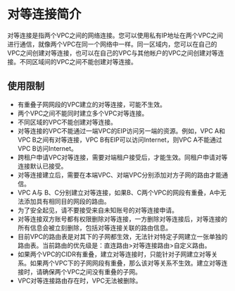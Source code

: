 # 对等连接简介<a name="zh-cn_topic_0046655036"></a>

对等连接是指两个VPC之间的网络连接。您可以使用私有IP地址在两个VPC之间进行通信，就像两个VPC在同一个网络中一样。同一区域内，您可以在自己的VPC之间创建对等连接，也可以在自己的VPC与其他帐户的VPC之间创建对等连接。不同区域间的VPC之间不能创建对等连接。

## 使用限制<a name="section1615221293118"></a>

-   有重叠子网网段的VPC建立的对等连接，可能不生效。
-   两个VPC之间不能同时建立多个VPC对等连接。
-   不同区域的VPC不能创建对等连接。
-   对等连接的VPC不能通过一端VPC的EIP访问另一端的资源。例如，VPC A和VPC B之间有对等连接，VPC B有EIP可以访问Internet，则VPC A不能通过VPC B访问Internet。
-   跨租户申请VPC对等连接，需要对端租户接受后，才能生效。同租户申请对等连接默认已接受。
-   对等连接建立后，需要在本端VPC、对端VPC分别添加对方子网的路由才能通信。
-   VPC A与 B、C分别建立对等连接，如果B、C两个VPC的网段有重叠，A中无法添加具有相同目的网段的路由。
-   为了安全起见，请不要接受来自未知账号的对等连接申请。
-   对等连接双方账号都有权限删除对等连接，一方删除对等连接后，对等连接的所有信息会被立刻删除，包括对等连接关联的路由信息。
-   目前VPC的路由表是对其下的子网都生效，无法针对特定子网建立一张单独的路由表。当前路由的优先级是：直连路由\>对等连接路由\>自定义路由。
-   如果两个VPC的CIDR有重叠，建立对等连接时，只能针对子网建立对等关系。如果两个VPC下的子网网段有重叠，那么该对等关系不生效。建立对等连接时，请确保两个VPC之间没有重叠的子网。
-   VPC对等连接路由存在时，VPC无法被删除。

